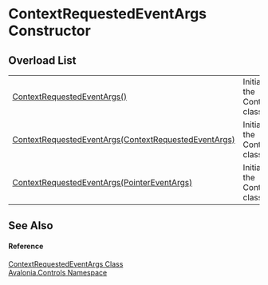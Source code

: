# ContextRequestedEventArgs Constructor


## Overload List
<table>
<tr>
<td><a href="M_Avalonia_Controls_ContextRequestedEventArgs__ctor">ContextRequestedEventArgs()</a></td>
<td>Initializes a new instance of the ContextRequestedEventArgs class.</td>
</tr>
<tr>
<td><a href="M_Avalonia_Controls_ContextRequestedEventArgs__ctor_1">ContextRequestedEventArgs(ContextRequestedEventArgs)</a></td>
<td>Initializes a new instance of the ContextRequestedEventArgs class.</td>
</tr>
<tr>
<td><a href="M_Avalonia_Controls_ContextRequestedEventArgs__ctor_2">ContextRequestedEventArgs(PointerEventArgs)</a></td>
<td>Initializes a new instance of the ContextRequestedEventArgs class.</td>
</tr>
</table>

## See Also


#### Reference
<a href="T_Avalonia_Controls_ContextRequestedEventArgs">ContextRequestedEventArgs Class</a>  
<a href="N_Avalonia_Controls">Avalonia.Controls Namespace</a>  

